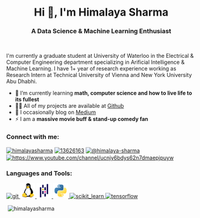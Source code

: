 <h1 align="center">Hi 👋, I'm Himalaya Sharma</h1>
<h3 align="center">A Data Science & Machine Learning Enthusiast</h3>

<!-- <p align="left"> <img src="https://komarev.com/ghpvc/?username=himalayasharma&label=Profile%20views&color=0e75b6&style=flat" alt="himalayasharma" /> </p> -->

<p align="left"> <a href="https://twitter.com/" target="blank"><img src="https://img.shields.io/twitter/follow/?logo=twitter&style=for-the-badge" alt="" /></a> </p>

I'm currently a graduate student at University of Waterloo in the Electrical & Computer Engineering department specializing in Arificial Intelligence & Machine Learning. I have 1+ year of research experience working as Research Intern at Technical University of Vienna and New York University Abu Dhabhi.
- 🌱 I’m currently learning **math, computer science and how to live life to its fullest**
- 👨‍💻 All of my projects are available at [Github](https://github.com/himalayasharma?tab=repositories)
- 📝 I occasionally blog on [Medium](https://medium.com/@himalaya-sharma)
- ⚡ I am a **massive movie buff & stand-up comedy fan**

<!-- ### Blogs posts -->
<!-- BLOG-POST-LIST:START -->
<!-- BLOG-POST-LIST:END -->

<h3 align="left">Connect with me:</h3>
<p align="left">
<a href="https://linkedin.com/in/himalayasharma" target="blank"><img align="center" src="https://raw.githubusercontent.com/rahuldkjain/github-profile-readme-generator/master/src/images/icons/Social/linked-in-alt.svg" alt="himalayasharma" height="30" width="40" /></a>
<a href="https://stackoverflow.com/users/13626163" target="blank"><img align="center" src="https://raw.githubusercontent.com/rahuldkjain/github-profile-readme-generator/master/src/images/icons/Social/stack-overflow.svg" alt="13626163" height="30" width="40" /></a>
<a href="https://medium.com/@himalaya-sharma" target="blank"><img align="center" src="https://raw.githubusercontent.com/rahuldkjain/github-profile-readme-generator/master/src/images/icons/Social/medium.svg" alt="@himalaya-sharma" height="30" width="40" /></a>
<a href="https://www.youtube.com/channel/UCnJy6bDYs62N7dmaEpJpUYw" target="blank"><img align="center" src="https://raw.githubusercontent.com/rahuldkjain/github-profile-readme-generator/master/src/images/icons/Social/youtube.svg" alt="https://www.youtube.com/channel/ucnjy6bdys62n7dmaepjpuyw" height="30" width="40" /></a>
</p>

<h3 align="left">Languages and Tools:</h3>
<p align="left"> <a href="https://git-scm.com/" target="_blank" rel="noreferrer"> <img src="https://www.vectorlogo.zone/logos/git-scm/git-scm-icon.svg" alt="git" width="40" height="40"/> </a> <a href="https://www.linux.org/" target="_blank" rel="noreferrer"> <img src="https://raw.githubusercontent.com/devicons/devicon/master/icons/linux/linux-original.svg" alt="linux" width="40" height="40"/> </a> <a href="https://pandas.pydata.org/" target="_blank" rel="noreferrer"> <img src="https://raw.githubusercontent.com/devicons/devicon/2ae2a900d2f041da66e950e4d48052658d850630/icons/pandas/pandas-original.svg" alt="pandas" width="40" height="40"/> </a> <a href="https://www.python.org" target="_blank" rel="noreferrer"> <img src="https://raw.githubusercontent.com/devicons/devicon/master/icons/python/python-original.svg" alt="python" width="40" height="40"/> </a> <a href="https://scikit-learn.org/" target="_blank" rel="noreferrer"> <img src="https://upload.wikimedia.org/wikipedia/commons/0/05/Scikit_learn_logo_small.svg" alt="scikit_learn" width="40" height="40"/> </a> <a href="https://www.tensorflow.org" target="_blank" rel="noreferrer"> <img src="https://www.vectorlogo.zone/logos/tensorflow/tensorflow-icon.svg" alt="tensorflow" width="40" height="40"/> </a> </p>

<p>&nbsp;<img align="center" src="https://github-readme-stats.vercel.app/api?username=himalayasharma&show_icons=true&locale=en" alt="himalayasharma" /></p>

